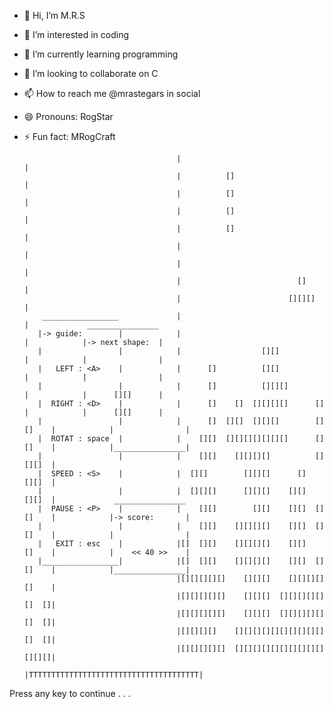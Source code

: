 - 👋 Hi, I’m M.R.S
- 👀 I’m interested in coding
- 🌱 I’m currently learning programming
- 💞️ I’m looking to collaborate on C
- 📫 How to reach me @mrastegars in social
- 😄 Pronouns: RogStar
- ⚡ Fun fact: MRogCraft

                                        |                                      |
                                        |          []                          |
                                        |          []                          |
                                        |          []                          |
                                        |          []                          |
                                        |                                      |
                                        |                                      |
                                        |                          []          |
                                        |                        [][][]        |
          _________________             |                                      |             ________________
         |-> guide:        |            |                                      |            |-> next shape:  |
         |                 |            |                  [][]                |            |                |
         |   LEFT : <A>    |            |      []          [][]                |            |                |
         |                 |            |      []          [][][]              |            |      [][]      |
         |  RIGHT : <D>    |            |      []    []  [][][][]      []      |            |      [][]      |
         |                 |            |      []  [][]  [][][]        [][]    |            |                |
         |  ROTAT : space  |            |    [][]  [][][][][][][]      [][]    |            |________________|
         |                 |            |    [][]    [][][][]          [][][]  |
         |  SPEED : <S>    |            |  [][]        [][][]      []    [][]  |
         |                 |            |  [][][]      [][][]    [][]    [][]  |             ________________
         |  PAUSE : <P>    |            |    [][]        [][]    [][]  [][]    |            |-> score:       |
         |                 |            |    [][]    [][][][]    [][]  [][]    |            |                |
         |   EXIT : esc    |            |[]  [][]    [][][][]    [][]    []    |            |    << 40 >>    |
         |_________________|            |[]  [][]    [][][][]    [][]  [][]    |            |________________|
                                        |[][][][][]    [][][]    [][][][][]    |
                                        |[][][][][]    [][][]  [][][][][][]  []|
                                        |[][][][][]    [][][]  [][][][][][]  []|
                                        |[][][][]    [][][][][][][][][][][]  []|
                                        |[][][][][]  [][][][][][][][][][][][][]|
                                        |TTTTTTTTTTTTTTTTTTTTTTTTTTTTTTTTTTTTTT|
<!---
mrastegars/mrastegars is a ✨ special ✨ repository because its `README.md` (this file) appears on your GitHub profile.
You can click the Preview link to take a look at your changes.
--->
Press any key to continue . . .



